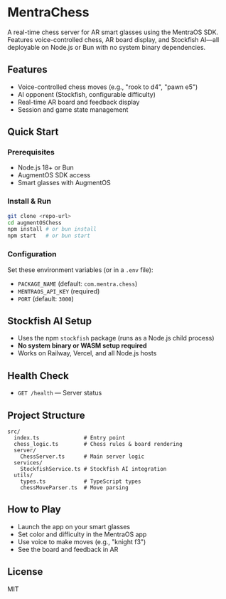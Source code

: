 # MentraChess

A real-time chess server for AR smart glasses using the MentraOS SDK. Features voice-controlled chess, AR board display, and Stockfish AI—all deployable on Node.js or Bun with no system binary dependencies.

## Features
- Voice-controlled chess moves (e.g., "rook to d4", "pawn e5")
- AI opponent (Stockfish, configurable difficulty)
- Real-time AR board and feedback display
- Session and game state management

## Quick Start

### Prerequisites
- Node.js 18+ or Bun
- AugmentOS SDK access
- Smart glasses with AugmentOS

### Install & Run
```bash
git clone <repo-url>
cd augmentOSChess
npm install # or bun install
npm start   # or bun start
```

### Configuration
Set these environment variables (or in a `.env` file):
- `PACKAGE_NAME` (default: `com.mentra.chess`)
- `MENTRAOS_API_KEY` (required)
- `PORT` (default: `3000`)

## Stockfish AI Setup
- Uses the npm `stockfish` package (runs as a Node.js child process)
- **No system binary or WASM setup required**
- Works on Railway, Vercel, and all Node.js hosts

## Health Check
- `GET /health` — Server status

## Project Structure
```
src/
  index.ts              # Entry point
  chess_logic.ts        # Chess rules & board rendering
  server/
    ChessServer.ts      # Main server logic
  services/
    StockfishService.ts # Stockfish AI integration
  utils/
    types.ts            # TypeScript types
    chessMoveParser.ts  # Move parsing
```

## How to Play
- Launch the app on your smart glasses
- Set color and difficulty in the MentraOS app
- Use voice to make moves (e.g., "knight f3")
- See the board and feedback in AR

## License
MIT
